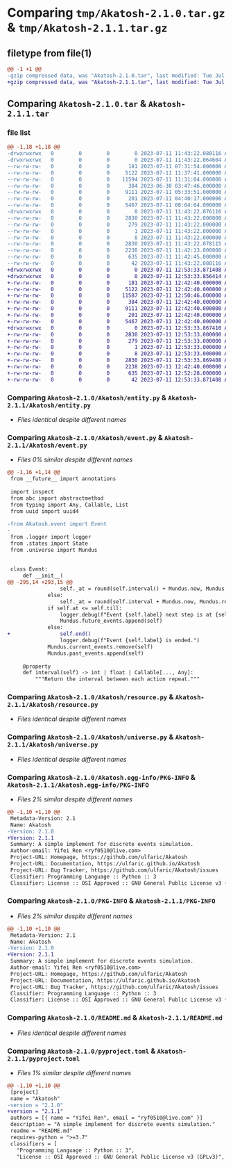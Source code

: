 # Comparing `tmp/Akatosh-2.1.0.tar.gz` & `tmp/Akatosh-2.1.1.tar.gz`

## filetype from file(1)

```diff
@@ -1 +1 @@
-gzip compressed data, was "Akatosh-2.1.0.tar", last modified: Tue Jul 11 11:43:22 2023, max compression
+gzip compressed data, was "Akatosh-2.1.1.tar", last modified: Tue Jul 11 12:53:33 2023, max compression
```

## Comparing `Akatosh-2.1.0.tar` & `Akatosh-2.1.1.tar`

### file list

```diff
@@ -1,18 +1,18 @@
-drwxrwxrwx   0        0        0        0 2023-07-11 11:43:22.080116 Akatosh-2.1.0/
-drwxrwxrwx   0        0        0        0 2023-07-11 11:43:22.064604 Akatosh-2.1.0/Akatosh/
--rw-rw-rw-   0        0        0      181 2023-07-11 07:31:54.000000 Akatosh-2.1.0/Akatosh/__init__.py
--rw-rw-rw-   0        0        0     5122 2023-07-11 11:37:41.000000 Akatosh-2.1.0/Akatosh/entity.py
--rw-rw-rw-   0        0        0    11594 2023-07-11 11:31:04.000000 Akatosh-2.1.0/Akatosh/event.py
--rw-rw-rw-   0        0        0      384 2023-06-30 03:47:46.000000 Akatosh-2.1.0/Akatosh/logger.py
--rw-rw-rw-   0        0        0     9111 2023-07-11 05:33:51.000000 Akatosh-2.1.0/Akatosh/resource.py
--rw-rw-rw-   0        0        0      201 2023-07-11 04:40:17.000000 Akatosh-2.1.0/Akatosh/states.py
--rw-rw-rw-   0        0        0     5467 2023-07-11 08:04:04.000000 Akatosh-2.1.0/Akatosh/universe.py
-drwxrwxrwx   0        0        0        0 2023-07-11 11:43:22.076116 Akatosh-2.1.0/Akatosh.egg-info/
--rw-rw-rw-   0        0        0     2830 2023-07-11 11:43:22.000000 Akatosh-2.1.0/Akatosh.egg-info/PKG-INFO
--rw-rw-rw-   0        0        0      279 2023-07-11 11:43:22.000000 Akatosh-2.1.0/Akatosh.egg-info/SOURCES.txt
--rw-rw-rw-   0        0        0        1 2023-07-11 11:43:22.000000 Akatosh-2.1.0/Akatosh.egg-info/dependency_links.txt
--rw-rw-rw-   0        0        0        8 2023-07-11 11:43:22.000000 Akatosh-2.1.0/Akatosh.egg-info/top_level.txt
--rw-rw-rw-   0        0        0     2830 2023-07-11 11:43:22.078115 Akatosh-2.1.0/PKG-INFO
--rw-rw-rw-   0        0        0     2238 2023-07-11 11:42:13.000000 Akatosh-2.1.0/README.md
--rw-rw-rw-   0        0        0      635 2023-07-11 11:42:45.000000 Akatosh-2.1.0/pyproject.toml
--rw-rw-rw-   0        0        0       42 2023-07-11 11:43:22.080116 Akatosh-2.1.0/setup.cfg
+drwxrwxrwx   0        0        0        0 2023-07-11 12:53:33.871408 Akatosh-2.1.1/
+drwxrwxrwx   0        0        0        0 2023-07-11 12:53:33.856414 Akatosh-2.1.1/Akatosh/
+-rw-rw-rw-   0        0        0      181 2023-07-11 12:42:40.000000 Akatosh-2.1.1/Akatosh/__init__.py
+-rw-rw-rw-   0        0        0     5122 2023-07-11 12:42:40.000000 Akatosh-2.1.1/Akatosh/entity.py
+-rw-rw-rw-   0        0        0    11587 2023-07-11 12:50:46.000000 Akatosh-2.1.1/Akatosh/event.py
+-rw-rw-rw-   0        0        0      384 2023-07-11 12:42:40.000000 Akatosh-2.1.1/Akatosh/logger.py
+-rw-rw-rw-   0        0        0     9111 2023-07-11 12:42:40.000000 Akatosh-2.1.1/Akatosh/resource.py
+-rw-rw-rw-   0        0        0      201 2023-07-11 12:42:40.000000 Akatosh-2.1.1/Akatosh/states.py
+-rw-rw-rw-   0        0        0     5467 2023-07-11 12:42:40.000000 Akatosh-2.1.1/Akatosh/universe.py
+drwxrwxrwx   0        0        0        0 2023-07-11 12:53:33.867410 Akatosh-2.1.1/Akatosh.egg-info/
+-rw-rw-rw-   0        0        0     2830 2023-07-11 12:53:33.000000 Akatosh-2.1.1/Akatosh.egg-info/PKG-INFO
+-rw-rw-rw-   0        0        0      279 2023-07-11 12:53:33.000000 Akatosh-2.1.1/Akatosh.egg-info/SOURCES.txt
+-rw-rw-rw-   0        0        0        1 2023-07-11 12:53:33.000000 Akatosh-2.1.1/Akatosh.egg-info/dependency_links.txt
+-rw-rw-rw-   0        0        0        8 2023-07-11 12:53:33.000000 Akatosh-2.1.1/Akatosh.egg-info/top_level.txt
+-rw-rw-rw-   0        0        0     2830 2023-07-11 12:53:33.869408 Akatosh-2.1.1/PKG-INFO
+-rw-rw-rw-   0        0        0     2238 2023-07-11 12:42:40.000000 Akatosh-2.1.1/README.md
+-rw-rw-rw-   0        0        0      635 2023-07-11 12:52:28.000000 Akatosh-2.1.1/pyproject.toml
+-rw-rw-rw-   0        0        0       42 2023-07-11 12:53:33.871408 Akatosh-2.1.1/setup.cfg
```

### Comparing `Akatosh-2.1.0/Akatosh/entity.py` & `Akatosh-2.1.1/Akatosh/entity.py`

 * *Files identical despite different names*

### Comparing `Akatosh-2.1.0/Akatosh/event.py` & `Akatosh-2.1.1/Akatosh/event.py`

 * *Files 0% similar despite different names*

```diff
@@ -1,16 +1,14 @@
 from __future__ import annotations
 
 import inspect
 from abc import abstractmethod
 from typing import Any, Callable, List
 from uuid import uuid4
 
-from Akatosh.event import Event
-
 from .logger import logger
 from .states import State
 from .universe import Mundus
 
 
 class Event:
     def __init__(
@@ -295,14 +293,15 @@
                 self._at = round(self.interval() + Mundus.now, Mundus.resolution)
             else:
                 self._at = round(self.interval + Mundus.now, Mundus.resolution)
             if self.at <= self.till:
                 logger.debug(f"Event {self.label} next step is at {self.at}.")
                 Mundus.future_events.append(self)
             else:
+                self.end()
                 logger.debug(f"Event {self.label} is ended.")
             Mundus.current_events.remove(self)
             Mundus.past_events.append(self)
 
     @property
     def interval(self) -> int | float | Callable[..., Any]:
         """Return the interval between each action repeat."""
```

### Comparing `Akatosh-2.1.0/Akatosh/resource.py` & `Akatosh-2.1.1/Akatosh/resource.py`

 * *Files identical despite different names*

### Comparing `Akatosh-2.1.0/Akatosh/universe.py` & `Akatosh-2.1.1/Akatosh/universe.py`

 * *Files identical despite different names*

### Comparing `Akatosh-2.1.0/Akatosh.egg-info/PKG-INFO` & `Akatosh-2.1.1/Akatosh.egg-info/PKG-INFO`

 * *Files 2% similar despite different names*

```diff
@@ -1,10 +1,10 @@
 Metadata-Version: 2.1
 Name: Akatosh
-Version: 2.1.0
+Version: 2.1.1
 Summary: A simple implement for discrete events simulation.
 Author-email: Yifei Ren <ryf0510@live.com>
 Project-URL: Homepage, https://github.com/ulfaric/Akatosh
 Project-URL: Documentation, https://ulfaric.github.io/Akatosh
 Project-URL: Bug Tracker, https://github.com/ulfaric/Akatosh/issues
 Classifier: Programming Language :: Python :: 3
 Classifier: License :: OSI Approved :: GNU General Public License v3 (GPLv3)
```

### Comparing `Akatosh-2.1.0/PKG-INFO` & `Akatosh-2.1.1/PKG-INFO`

 * *Files 2% similar despite different names*

```diff
@@ -1,10 +1,10 @@
 Metadata-Version: 2.1
 Name: Akatosh
-Version: 2.1.0
+Version: 2.1.1
 Summary: A simple implement for discrete events simulation.
 Author-email: Yifei Ren <ryf0510@live.com>
 Project-URL: Homepage, https://github.com/ulfaric/Akatosh
 Project-URL: Documentation, https://ulfaric.github.io/Akatosh
 Project-URL: Bug Tracker, https://github.com/ulfaric/Akatosh/issues
 Classifier: Programming Language :: Python :: 3
 Classifier: License :: OSI Approved :: GNU General Public License v3 (GPLv3)
```

### Comparing `Akatosh-2.1.0/README.md` & `Akatosh-2.1.1/README.md`

 * *Files identical despite different names*

### Comparing `Akatosh-2.1.0/pyproject.toml` & `Akatosh-2.1.1/pyproject.toml`

 * *Files 1% similar despite different names*

```diff
@@ -1,10 +1,10 @@
 [project]
 name = "Akatosh"
-version = "2.1.0"
+version = "2.1.1"
 authors = [{ name = "Yifei Ren", email = "ryf0510@live.com" }]
 description = "A simple implement for discrete events simulation."
 readme = "README.md"
 requires-python = ">=3.7"
 classifiers = [
   "Programming Language :: Python :: 3",
   "License :: OSI Approved :: GNU General Public License v3 (GPLv3)",
```

